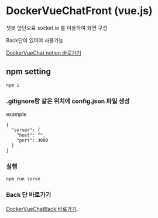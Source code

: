 # DockerVueChatFront (vue.js)
챗봇 앞단으로 socket.io 를 이용하여 화면 구성

Back단이 있어야 사용가능

[DockerVueChat notion 바로가기](https://www.notion.so/DockerVueChat-ba27ae64d28e47d48b2dacaa89e81fdf?pvs=4)

## npm setting
```
npm i
```

### .gitignore랑 같은 위치에 config.json 파일 생성

example

```
{
  "server": {
    "host": "",
    "port": 3000
  }
}

```

### 실행
```
npm run serve
```

### Back 단 바로가기
[DockerVueChatBack 바로가기](https://github.com/seunghwan94/DockerVueChatBack).

